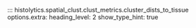 ::: histolytics.spatial_clust.clust_metrics.cluster_dists_to_tissue
    options.extra:
      heading_level: 2
      show_type_hint: true
